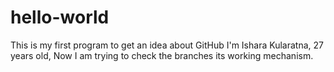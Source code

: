 # hello-world
This is my first program to get an idea about GitHub
I'm Ishara Kularatna, 27 years old, Now I am trying to check the branches its working mechanism.
